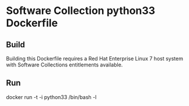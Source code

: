 Software Collection python33 Dockerfile
===================

Build
-----

Building this Dockerfile requires a Red Hat Enterprise Linux 7 host
system with Software Collections entitlements available.

Run
---

docker run -t -i python33 /bin/bash -l